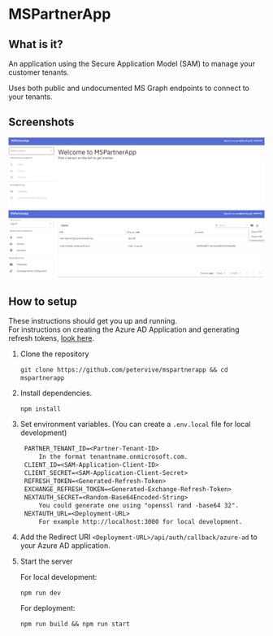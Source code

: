 # MSPartnerApp

## What is it?

An application using the Secure Application Model (SAM) to manage your customer tenants.

Uses both public and undocumented MS Graph endpoints to connect to your tenants.

## Screenshots

![Main view](/.github/screenshots/mainview.png)
![Users view](/.github/screenshots/usersview.png)

## How to setup

These instructions should get you up and running.  
For instructions on creating the Azure AD Application and generating refresh tokens, [look here](https://www.gavsto.com/secure-application-model-for-the-layman-and-step-by-step/).

1. Clone the repository
   ```
   git clone https://github.com/petervive/mspartnerapp && cd mspartnerapp
   ```
2. Install dependencies.
   ```
   npm install
   ```
3. Set environment variables. (You can create a `.env.local` file for local development)
   ```
    PARTNER_TENANT_ID=<Partner-Tenant-ID>
        In the format tenantname.onmicrosoft.com.
    CLIENT_ID=<SAM-Application-Client-ID>
    CLIENT_SECRET=<SAM-Application-Client-Secret>
    REFRESH_TOKEN=<Generated-Refresh-Token>
    EXCHANGE_REFRESH_TOKEN=<Generated-Exchange-Refresh-Token>
    NEXTAUTH_SECRET=<Random-Base64Encoded-String>
        You could generate one using "openssl rand -base64 32".
    NEXTAUTH_URL=<Deployment-URL>
        For example http://localhost:3000 for local development.
   ```
4. Add the Redirect URI `<Deployment-URL>/api/auth/callback/azure-ad` to your Azure AD application.
5. Start the server

   For local development:

   ```
   npm run dev
   ```

   For deployment:

   ```
   npm run build && npm run start
   ```
